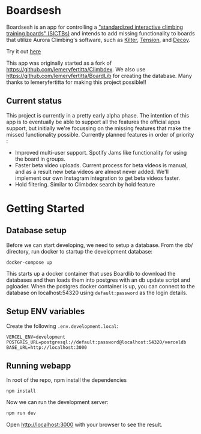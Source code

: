 # Boardsesh

Boardsesh is an app for controlling a ["standardized interactive climbing training boards" (SICTBs)](https://gearjunkie.com/climbing/kilter-moon-grasshopper-more-interactive-climbing-training-boards-explained) and intends to add missing functionality to boards that utilize Aurora Climbing's software, such as [Kilter](https://settercloset.com/pages/the-kilter-board), 
[Tension](https://tensionclimbing.com/product/tension-board-sets/), and [Decoy](https://decoy-holds.com/pages/decoy-board).

Try it out [here](https://www.boardsesh.com/)

This app was originally started as a fork of https://github.com/lemeryfertitta/Climbdex.
We also use https://github.com/lemeryfertitta/BoardLib for creating the database.
Many thanks to lemeryfertitta for making this project possible!! 

## Current status

This project is currently in a pretty early alpha phase. 
The intention of this app is to eventually be able to support all the features the official apps
support, but initially we're focussing on the missing features that make the missed functionality possible.
Currently planned features in order of priority :
* Improved multi-user support. Spotify Jams like functionality for using the board in groups.
* Faster beta video uploads. Current process for beta videos is manual, and as a result new beta videos are almost never added. We'll implement our own Instagram integration to get beta videos faster.
* Hold filtering. Similar to Climbdex search by hold feature

# Getting Started

## Database setup
Before we can start developing, we need to setup a database.
From the db/ directory, run docker to startup the development database:

```
docker-compose up
```

This starts up a docker container that uses Boardlib to download the databases and then loads them into postgres with an db update script and pgloader. When the postgres docker container is up, 
you can connect to the database on localhost:54320 using `default:password` as the login details.

## Setup ENV variables

Create the following `.env.development.local`:

```
VERCEL_ENV=development
POSTGRES_URL=postgresql://default:password@localhost:54320/verceldb
BASE_URL=http://localhost:3000
```

## Running webapp

In root of the repo, npm install the dependencies
```
npm install
```


Now we can run the development server:

```bash
npm run dev
```

Open [http://localhost:3000](http://localhost:3000) with your browser to see the result.